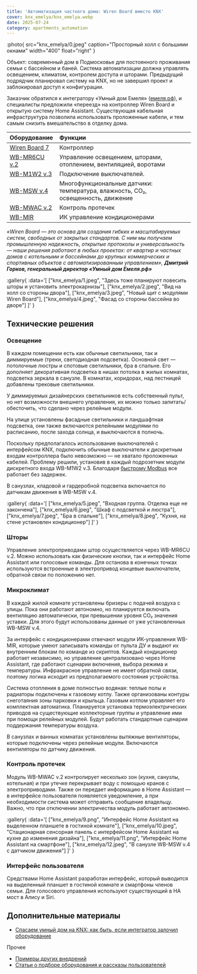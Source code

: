 ```yaml
---
title: 'Автоматизация частного дома: Wiren Board вместо KNX'
cover: knx_emelya/knx_emelya.webp
date: 2025-07-24
category: apartments_automation
---
```


:photo{
    src="knx_emelya/0.jpeg"
    caption="Просторный холл с большими окнами"
    width="400"
    float="right"
}

Объект: современный дом в Подмосковье для постоянного проживания семьи с бассейном и баней. Система автоматизации должна управлять освещением, климатом, контролем доступа и шторами.  Предыдущий подрядчик планировал систему на KNX, но  не завершил проект и заблокировал доступ к конфигурации.

Заказчик обратился к интегратору «Умный дом Емеля» ([емеля.рф](https://xn--e1aasc1h.xn--p1ai/?utm_source=wirenboard&utm_medium=web)),  и специалисты предложили «переезд» на контроллер Wiren Board и открытую систему Home Assistant. Существующая кабельная инфраструктура позволила использовать проложенные кабели, и тем самым снизить вмешательство в отделку дома. 

| Оборудование | Функции |
| :---- | :---- |
| [Wiren Board 7](https://wirenboard.com/ru/catalog/kontrollery/) | Контроллер |
| [WB-MR6CU v.2](https://wirenboard.com/ru/product/WB-MR6CU/) | Управление освещением, шторами, отоплением, вентиляцией, воротами |
| [WB-M1W2 v.3](https://wirenboard.com/ru/product/WB-M1W2/) | Подключение выключателей. |
| [WB-MSW v.4](https://wirenboard.com/ru/product/wb-msw-v4/) | Многофункциональные датчики: температура, влажность, CO₂, освещенность, движение |
| [WB-MWAC v.2](https://wirenboard.com/ru/product/WB-MWAC/) | Контроль протечек |
| [WB-MIR](https://wirenboard.com/ru/product/WB-MIR-v1/) |  ИК управление кондиционерами |


_«Wiren Board — это основа для создания гибких и масштабируемых систем, свободных от закрытых стандартов. С ним мы получаем промышленную надежность, открытые протоколы и универсальность — наши решения работают в любых проектах: от квартир и частных домов с котельными и бассейнами до крупных коммерческих и спортивных объектов с автоматизированным управлением», **Дмитрий Горков, генеральный директор «Умный дом Емеля.рф»**_

:gallery{
    :data='[
        ["knx_emelya/1.jpeg", "Здесь тоже планируют повесить шторы и установить электрокарнизы"],
        ["knx_emelya/2.jpeg", "Вид на холл со стороны двора"],
        ["knx_emelya/3.jpeg", "Новый щит с модулями Wiren Board"],
        ["knx_emelya/4.jpeg", "Фасад со стороны бассейна во дворе"]
    ]'
}

## Технические решения

### Освещение

В каждом помещении есть как обычные светильники, так и диммируемые (треки, светодиодная подсветка). Основной свет — потолочные люстры и спотовые светильники, бра в спальне. Его дополняет декоративная подсветка в нишах потолка в жилых комнатах, подсветка зеркала в санузле. В комнатах, коридорах, над лестницей добавлены трековые светильники.

У диммируемых дизайнерских светильников есть собственный пульт, но нет возможности внешнего управления, их можно только запитать/обесточить, что сделано через релейные модули. 

На улице установлены фасадные светильники и ландшафтная подсветка, они также включаются релейными модулями по расписанию, после захода солнца, и выключаются в полночь.

Поскольку предполагалось использование выключателей с интерфейсом KNX, подключить обычные выключатели к дискретным входам контроллера было невозможно — не хватало проложенных кабелей. Проблему решили, установив в каждый подрозетник модули дискретного входа WB-M1W2 v.3. Благодаря [быстрому Modbus](https://wirenboard.com/wiki/Fast_Modbus) все работает без задержек.

В санузлах, кладовой и гардеробной подсветка включается по датчикам движения в WB-MSW v.4.

:gallery{
    :data='[
        ["knx_emelya/5.jpeg", "Входная группа. Отделка еще не закончена"],
        ["knx_emelya/6.jpeg", "Шкаф с подсветкой и люстра"],
        ["knx_emelya/7.jpeg", "Бра в спальне"],
        ["knx_emelya/8.jpeg", "Кухня, на стене установлен кондиционер"]
    ]'
}


### Шторы

Управление электроприводами штор осуществляется через WB-MR6CU v.2. Можно использовать как физические кнопки, так и интерфейс Home Assistant или голосовые команды. Для останова в конечных точках используются встроенные в электропривод концевые выключатели, обратной связи по положению нет.

### Микроклимат

В каждой жилой комнате установлены бризеры с подачей воздуха с улицы. Пока они работают автономно, но планируется включать вентиляцию автоматически, при превышении уровня CO₂ значения уставки. Для этого будут использованы данные от уже установленных WB-MSW v.4.

За интерфейс с кондиционерами отвечают модули ИК-управления WB-MIR, которые умеют записывать команды от пульта ДУ и выдают их внутренним блокам по команде из скриптов. Каждый кондиционер работает независимо, но управление централизовано через Home Assistant, где работают сценарии включения, выбора режима и температуры. Инфракрасное управление не имеет обратной связи, поэтому логика исходит из предполагаемого состояния устройства.

Система отопления в доме полностью водяная: теплые полы и радиаторы подключены к газовому котлу. Также организованы контуры снеготаяния зоны парковки и крыльца. Газовым котлом управляет его комплектная автоматика. Планируется установка термоэлектрических приводов на существующие коллекторные группы и управление ими при помощи релейных модулей. Будут работать стандартные сценарии поддержания температуры воздуха.

В санузлах и ванных комнатах установлены вытяжные вентиляторы, которые подключены через релейные модули. Включаются вентиляторы по датчику движения.

### Контроль протечек

Модуль WB-MWAC v.2 контролирует несколько зон (кухня, санузлы, котельная) и при утечке перекрывает воду с помощью кранов с электроприводами. Также он передает информацию в Home Assistant — в интерфейсе пользователя появляется уведомление, а при необходимости система может отправить сообщение владельцу. Важно, что при отключении электричества модуль работает автономно.

:gallery{
    :data='[
        ["knx_emelya/9.png", "Интерфейс Home Assistant на выделенном планшете в гостиной комнате"],
        ["knx_emelya/10.jpeg", "Стационарная сенсорная панель с интерфейсом Home Assistant на кухне до изменения дизайна"],
        ["knx_emelya/11.png", "Интерфейс Home Assistant на смартфоне"],
        ["knx_emelya/12.jpeg", "В санузле WB-MSW v.4 с датчиком движения"]
    ]'
}

### Интерфейс пользователя

Средствами Home Assistant разработан интерфейс, который выводится на выделенный планшет в гостиной комнате и смартфоны членов семьи. Для голосового управления используют существующий в HA мост в Алису и Siri.

## Дополнительные материалы

- [Спасаем умный дом на KNX: как быть, если интегратор залочил оборудование](https://habr.com/ru/companies/wirenboard/articles/923664/)

Прочее

- [Примеры других внедрений](../solutions/)
- [Статьи о подборе оборудования и рассказы пользователей](../articles)

